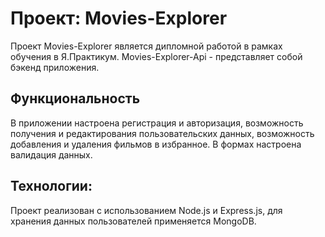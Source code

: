 # Проект: Movies-Explorer

Проект Movies-Explorer является дипломной работой в рамках обучения в Я.Практикум.
Movies-Explorer-Api - представляет собой бэкенд приложения. 

## Функциональность
В приложении настроена регистрация и авторизация, возможность получения и редактирования пользовательских данных, возможность добавления и удаления фильмов в избранное. В формах настроена валидация данных.

## Технологии:
Проект реализован с использованием Node.js и Express.js, для хранения данных пользователей  применяется MongoDB.




<!-- Ознакомиться с проектом можно здесь 👇  

[Ссылка на проект ](https://api.movies-exp.ryabtseva.nomoredomains.sbs/)
 -->

